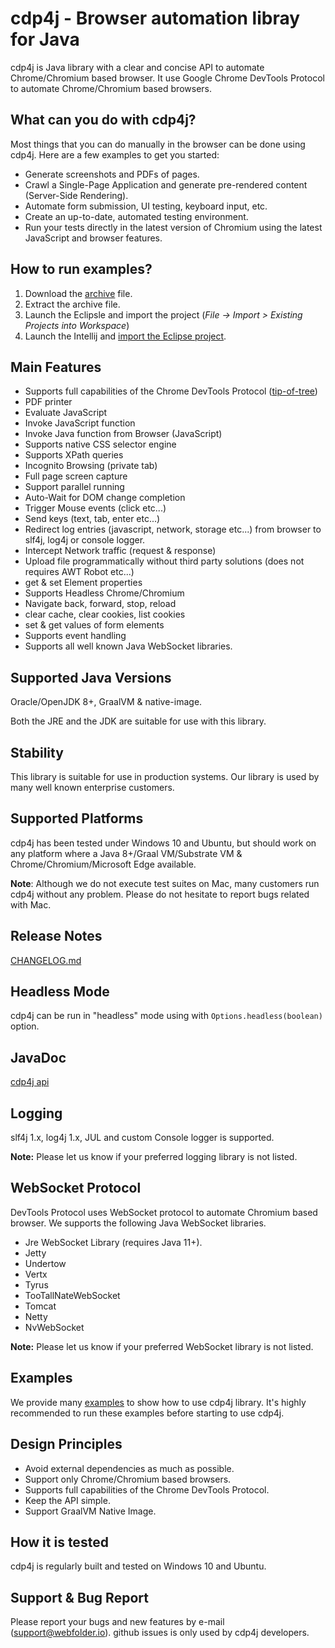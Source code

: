 cdp4j - Browser automation libray for Java
==========================================

cdp4j is Java library with a clear and concise API to automate Chrome/Chromium based browser. It use Google Chrome DevTools Protocol to automate Chrome/Chromium based browsers.

What can you do with cdp4j?
---------------------------
Most things that you can do manually in the browser can be done using cdp4j. Here are a few examples to get you started:

* Generate screenshots and PDFs of pages.
* Crawl a Single-Page Application and generate pre-rendered content (Server-Side Rendering).
* Automate form submission, UI testing, keyboard input, etc.
* Create an up-to-date, automated testing environment.
* Run your tests directly in the latest version of Chromium using the latest JavaScript and browser features.

How to run examples?
--------------------
1. Download the [archive](https://github.com/webfolderio/cdp4j/archive/refs/heads/master.zip) file.
2. Extract the archive file.
3. Launch the Eclipsle and import the project (*File -> Import > Existing Projects into Workspace*)
4. Launch the Intellij and [import the Eclipse project](https://www.jetbrains.com/help/idea/import-project-from-eclipse-page-1.html).

Main Features
-------------
* Supports full capabilities of the Chrome DevTools Protocol ([tip-of-tree](https://chromedevtools.github.io/debugger-protocol-viewer/tot/))
* PDF printer
* Evaluate JavaScript
* Invoke JavaScript function
* Invoke Java function from Browser (JavaScript)
* Supports native CSS selector engine
* Supports XPath queries
* Incognito Browsing (private tab)
* Full page screen capture
* Support parallel running
* Auto-Wait for DOM change completion
* Trigger Mouse events (click etc...)
* Send keys (text, tab, enter etc...)
* Redirect log entries (javascript, network, storage etc...) from browser to slf4j, log4j or console logger.
* Intercept Network traffic (request & response)
* Upload file programmatically without third party solutions (does not requires AWT Robot etc...)
* get & set Element properties
* Supports Headless Chrome/Chromium
* Navigate back, forward, stop, reload
* clear cache, clear cookies, list cookies
* set & get values of form elements
* Supports event handling
* Supports all well known Java WebSocket libraries.

Supported Java Versions
-----------------------

Oracle/OpenJDK 8+, GraalVM & native-image.

Both the JRE and the JDK are suitable for use with this library.

Stability
---------
This library is suitable for use in production systems. Our library is used by many well known enterprise customers.

Supported Platforms
-------------------
cdp4j has been tested under Windows 10 and Ubuntu, but should work on any platform where a Java 8+/Graal VM/Substrate VM & Chrome/Chromium/Microsoft Edge available.

__Note__: Although we do not execute test suites on Mac, many customers run cdp4j without any problem. Please do not hesitate to report bugs related with Mac.

Release Notes
-------------
[CHANGELOG.md](https://github.com/webfolderio/cdp4j/blob/master/CHANGELOG.md)

Headless Mode
-------------
cdp4j can be run in "headless" mode using with `Options.headless(boolean)` option.

JavaDoc
-------
[cdp4j api](https://webfolder.io/cdp4j/javadoc/index.html)

Logging
-------
slf4j 1.x, log4j 1.x, JUL and custom Console logger is supported.

__Note:__ Please let us know if your preferred logging library is not listed.

WebSocket Protocol
------------------
DevTools Protocol uses WebSocket protocol to automate Chromium based browser. We supports the following Java WebSocket libraries.

* Jre WebSocket Library (requires Java 11+).
* Jetty
* Undertow
* Vertx
* Tyrus
* TooTallNateWebSocket
* Tomcat
* Netty
* NvWebSocket

__Note:__ Please let us know if your preferred WebSocket library is not listed.

Examples
-------
We provide many [examples](https://github.com/webfolderio/cdp4j/tree/master/src/io/webfolder/cdp/sample) to show how to use cdp4j library. It's highly recommended to run these examples before starting to use cdp4j.

Design Principles
-----------------
* Avoid external dependencies as much as possible.
* Support only Chrome/Chromium based browsers.
* Supports full capabilities of the Chrome DevTools Protocol.
* Keep the API simple.
* Support GraalVM Native Image.

How it is tested
----------------
cdp4j is regularly built and tested on Windows 10 and Ubuntu.

Support & Bug Report
--------------------
Please report your bugs and new features by e-mail ([support@webfolder.io](mailto:support@webfolder.io)). github issues is only used by cdp4j developers.

